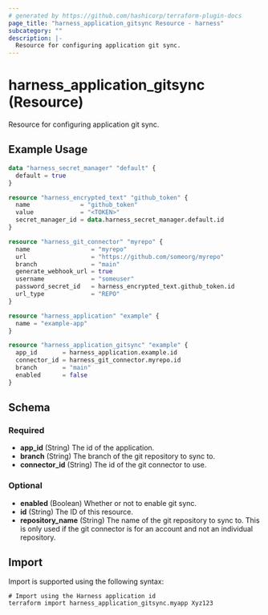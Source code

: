 ```yaml
---
# generated by https://github.com/hashicorp/terraform-plugin-docs
page_title: "harness_application_gitsync Resource - harness"
subcategory: ""
description: |-
  Resource for configuring application git sync.
---
```


# harness_application_gitsync (Resource)

Resource for configuring application git sync.

## Example Usage

```terraform
data "harness_secret_manager" "default" {
  default = true
}

resource "harness_encrypted_text" "github_token" {
  name              = "github_token"
  value             = "<TOKEN>"
  secret_manager_id = data.harness_secret_manager.default.id
}

resource "harness_git_connector" "myrepo" {
  name                 = "myrepo"
  url                  = "https://github.com/someorg/myrepo"
  branch               = "main"
  generate_webhook_url = true
  username             = "someuser"
  password_secret_id   = harness_encrypted_text.github_token.id
  url_type             = "REPO"
}

resource "harness_application" "example" {
  name = "example-app"
}

resource "harness_application_gitsync" "example" {
  app_id       = harness_application.example.id
  connector_id = harness_git_connector.myrepo.id
  branch       = "main"
  enabled      = false
}
```

<!-- schema generated by tfplugindocs -->
## Schema

### Required

- **app_id** (String) The id of the application.
- **branch** (String) The branch of the git repository to sync to.
- **connector_id** (String) The id of the git connector to use.

### Optional

- **enabled** (Boolean) Whether or not to enable git sync.
- **id** (String) The ID of this resource.
- **repository_name** (String) The name of the git repository to sync to. This is only used if the git connector is for an account and not an individual repository.

## Import

Import is supported using the following syntax:

```shell
# Import using the Harness application id
terraform import harness_application_gitsync.myapp Xyz123
```
